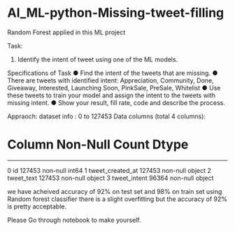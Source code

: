 # AI_ML-python-Missing-tweet-filling
Random Forest applied in this ML project

Task:
1. Identify the intent of tweet using one of the ML models.

Specifications of Task
● Find the intent of the tweets that are missing.
● There are tweets with identified intent: Appreciation, Community, Done,
Giveaway, Interested, Launching Soon, PinkSale, PreSale, Whitelist
● Use these tweets to train your model and assign the intent to the tweets with
missing intent.
● Show your result, fill rate, code and describe the process.

Appraoch:
dataset info :
0 to 127453
Data columns (total 4 columns):
 #   Column            Non-Null Count  Dtype 
---  ------            --------------  ----- 
 0   id                127453 non-null  int64 
 1   tweet_created_at  127453 non-null  object
 2   tweet_text        127453 non-null  object
 3   tweet_intent      96364 non-null  object
 
 
we have acheived accuracy of 92% on test set and 98% on train set using Random forest classifier
there is a slight overfitting but the accuracy of 92% is pretty acceptable.

Please Go through notebook to make yourself.



